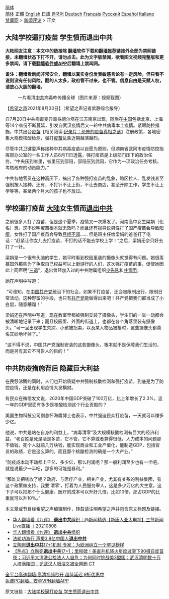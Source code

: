  <!-- 面包屑导航 --> <div class="breadcrumb"><!-- GTranslate: https://gtranslate.io/ -->  <div class="switcher notranslate">  <div class="selected">  <a href="#" onclick="return false;"> 简体</a>  </div>  <div class="option">  <a href="https://www.bannedbook.org" onclick="doGTranslate('zh-CN|zh-CN');jQuery('div.switcher div.selected a').html(jQuery(this).html());return false;" title="简体中文" class="nturl selected"> 简体</a>  <a href="https://www.bannedbook.org/zh-tw/" onclick="doGTranslate('zh-CN|zh-TW');jQuery('div.switcher div.selected a').html(jQuery(this).html());return false;" title="繁體中文" class="nturl"> 正體</a>  <a href="https://www.bannedbook.org/en/" onclick="doGTranslate('zh-CN|en');jQuery('div.switcher div.selected a').html(jQuery(this).html());return false;" title="English" class="nturl"> English</a>  <a href="https://www.bannedbook.org/ja/" onclick="doGTranslate('zh-CN|ja');jQuery('div.switcher div.selected a').html(jQuery(this).html());return false;" title="日本語" class="nturl"> 日語</a>  <a href="https://www.bannedbook.org/ko/" onclick="doGTranslate('zh-CN|ko');jQuery('div.switcher div.selected a').html(jQuery(this).html());return false;" title="한국어" class="nturl"> 한국어</a>  <a href="https://www.bannedbook.org/de/" onclick="doGTranslate('zh-CN|de');jQuery('div.switcher div.selected a').html(jQuery(this).html());return false;" title="Deutsch" class="nturl"> Deutsch</a>  <a href="https://www.bannedbook.org/fr/" onclick="doGTranslate('zh-CN|fr');jQuery('div.switcher div.selected a').html(jQuery(this).html());return false;" title="Français" class="nturl"> Français</a>  <a href="https://www.bannedbook.org/ru/" onclick="doGTranslate('zh-CN|ru');jQuery('div.switcher div.selected a').html(jQuery(this).html());return false;" title="Русский" class="nturl"> Русский</a>  <a href="https://www.bannedbook.org/es/" onclick="doGTranslate('zh-CN|es');jQuery('div.switcher div.selected a').html(jQuery(this).html());return false;" title="Español" class="nturl"> Español</a>  <a href="https://www.bannedbook.org/it/" onclick="doGTranslate('zh-CN|it');jQuery('div.switcher div.selected a').html(jQuery(this).html());return false;" title="Italiano" class="nturl"> Italiano</a>  </div>  </div>      <div class='breadcrumb-sub'><!-- Breadcrumb NavXT 6.3.0 --> <a href="https://www.bannedbook.org/" class="home">禁闻网</a> &gt; <a href="https://www.bannedbook.org/bnews/comments/" class="category">新闻评论</a> &gt; 正文</div></div><h2>大陆学校逼打疫苗 学生愤而退出中共</h2> <p class="notice"><b>大陆网友注意：本文中的链接除 <a href="https://github.com/bannedbook/fanqiang" >翻墙</a>软件下载和<a href="https://github.com/killgcd/justmysocks/blob/master/README.md">翻墙推荐</a>链接外全部为禁网链接，未翻墙状态下打不开，请勿点击。此为文字版禁闻，欲看图文视频完整版和更多禁闻，请下载<a href="https://github.com/bannedbook/fanqiang">翻墙软件或APP</a>后翻墙上禁闻网。</p><p>备注：翻墙看新闻非常安全，翻墙以真实身份发表敏感言论有一定风险，但只看不说则没有任何风险，翻的人太多，政府管不过来，也不管。信息自由是天赋人权，请放心大胆的翻墙。</b></p>  <div class="entry"> <figure> <p><figcaption>一片看清<a href="https://www.bannedbook.org/bnews/tag/%e4%b8%ad%e5%85%b1/" class="st_tag internal_tag" rel="tag" title="标签 中共 下的日志">中共</a>病毒咋传播全球（图片来源：视频截图）</figcaption></figure> <p>【<span class='wp_keywordlink_affiliate'><a href="https://www.soundofhope.org" title="希望之声" target="_blank">希望之声</a></span>2021年8月30日】（希望之声记者紫静综合报导）</p> <p>自7月20日中共病毒变异毒株德尔塔在江苏南京出现，随后在<span class='wp_keywordlink_affiliate'><a href="https://www.bannedbook.org/" title="中国" target="_blank">中国</a></span>包括北京、上海等14个省份不断蔓延，引发自武汉疫情后又一轮中共病毒本土疫情。紧跟防控措施，中共出台<span class='wp_keywordlink'><a href="https://www.bannedbook.org/bnews/tculture/20160630/551027.html" title="疫苗" target="_blank">疫苗</a></span>【相关阅读:<a href='https://www.bannedbook.org/bnews/topimagenews/20180408/925060.html' target='_blank'>纪录片：恐怖的疫苗真相之谜</a>】注册政策，各地密集大规模核酸检测，强打<a href="https://www.bannedbook.org/bnews/tag/%e7%96%ab%e8%8b%97/" class="st_tag internal_tag" rel="tag" title="标签 疫苗 下的日志">疫苗</a>乱象近期越演越烈。</p> <p>尽管中共卫键委声称接种中共病毒疫苗以自愿为原则，但湖南省武冈市疫情防控指挥部办公室的一名工作人员8月11日透露，强打疫苗是上级部门压下的政治任务，“中央压到省里，省里压到邵阳，邵阳压到武冈，它作为一项政治任务考核，考核政府的动员能力。”</p> <p>中共各地官员在这种高压下，搞出了各种强打疫苗的乱象，跨区拉人、乱发钱甚至强制按人接种。还有，不打针不让上街，不让去商店，甚至开除工作，学生不让上学等等，甚至两个月大的孩子也不放过。</p>  <h2><strong>学校逼打疫苗 <span class='wp_keywordlink_affiliate'><a href="https://www.bannedbook.org/" title="大陆" target="_blank">大陆</a></span>女生愤而<span class='wp_keywordlink'><a href="http://tuidang.epochtimes.com/" title="退出中共" target="_blank">退出中共</a></span></strong></h2> <p>之前很多人打了疫苗，但是这个夏季，疫情又一次爆发了。河南高中女生梁娟（化名）想，这不说明疫苗根本就无效吗？而且还有报导说男性打了国产疫苗会导致<a href="https://www.bannedbook.org/bnews/tag/%e9%98%b3%e7%97%bf/" class="st_tag internal_tag" rel="tag" title="标签 阳痿 下的日志">阳痿</a>，女性打了国产疫苗会导致<a href="https://www.bannedbook.org/bnews/tag/%e6%9c%88%e7%bb%8f%e4%b8%8d%e8%b0%83/" class="st_tag internal_tag" rel="tag" title="标签 月经不调 下的日志">月经不调</a>…… 但是班主任给梁娟的爸爸打了电话：“赶紧让你女儿去打疫苗，不打的话不能去学校上学！”之后，梁娟无奈只好去打了一针。</p> <p>梁娟是一个很有头脑的学生，她平时看到校园里装的摄像头就觉得有问题。她很羡慕国外那些为了争取自己权益可以上街游行的人们，这次强打疫苗的事，促使她因此上网声明“<span class='wp_keywordlink'><a href="http://tuidang.epochtimes.com/" title="三退-退出党团队" rel="nofollow" target="_blank">三退</a></span>”，退出曾经加入过的中共附属组织<a href="https://www.bannedbook.org/bnews/tag/%e5%b0%91%e5%85%88%e9%98%9f/" class="st_tag internal_tag" rel="tag" title="标签 少先队 下的日志">少先队</a>和<a href="https://www.bannedbook.org/bnews/tag/%e5%85%b1%e9%9d%92%e5%9b%a2/" class="st_tag internal_tag" rel="tag" title="标签 共青团 下的日志">共青团</a>。</p> <p>她在声明中写道：</p> <p> “可谁知，在<a href="https://www.bannedbook.org/bnews/tag/%e4%b8%ad%e5%9b%bd%e5%85%b1%e4%ba%a7%e5%85%9a/" class="st_tag internal_tag" rel="tag" title="标签 中国共产党 下的日志">中国共产党</a>统治下的社会，如果不打疫苗，还会被限制出行，限制日常活动。这种野蛮的手段，也只有<a href="https://www.bannedbook.org/bnews/tag/%e5%85%b1%e4%ba%a7%e5%85%9a/" class="st_tag internal_tag" rel="tag" title="标签 共产党 下的日志">共产党</a>能做得出来吧！共产党把我们都当成了小白鼠，随意糟蹋！”</p>  <p>梁娟还在声明中写道，现在教室里都被强制安装了摄像头，学生们的一举一动都会被清晰地记录下来；而且校园里、外面的街道上，也都在各个角落里装有摄像头。“可一旦出现学生失踪、小孩被拐卖，以及某人物品被抢时，这些摄像头都莫名其妙地坏掉了。”</p> <p>“这不得不说，中国共产党强制安装的这些摄像头，根本就不是保障我们生活的，而是另有其它不可告人的目的！”</p> <h2><strong>中共防疫措施背后 隐藏巨大利益</strong></h2> <p>在民怨沸腾的同时，人们也开始质疑中共强制核酸检测和强打疫苗，到底是为了防控疫情，还是在利用疫情大发横财。</p> <p>有民众在微信发文说，2020年中国GDP突破了100万亿，比上年增长了2.3%。这一年的GDP里面有多少是核酸检测这个行业贡献的？</p>  <p>美国生物科技公司副总怀海鹰博士也表示，中共强迫民众打疫苗，一天就可以赚多少亿。</p> <p>他说，中共是站在自身的利益上，“病毒清零”及大规模核酸检测有巨大的经济利益，“老百姓是死是活是多苦，它不管，它不算或者算得很低，人力成本的问题那不值钱，死个人就赔几万块钱，能实现商业和工业产值化，能制造GDP，包括官员的政绩，它是这么算的。而且那个核酸检测的确是一个大产业。”</p> <p>“防疫成本动不动都上千亿、多少亿，那么利润呢？那一般利润至少也有一半吧，就是说最少一半吧，那多的可能是暴利。”</p> <p>“那谁又把钱收了呢？政府、与医疗产业，相关产业，尤其有关系的利益集团，有这个政策做支持，我要‘清零’，打着为人民服务宰人，这是多少万亿的大生意，这下子可以把那个什么健康、医疗的成本可以升好几倍，比如10倍，那占GDP的比重就可以升10%。”</p>  <p>本文章或节目经希望之声编辑制作，转载请注明希望之声并包含原文标题及链接。 </p> <ul class='op-related-articles' title='相关阅读'> <li><a href='https://www.bannedbook.org/bnews/bannedvideo/20210808/1602505.html' target='_blank'>华人翻墙看《九评》 <b>退出中共</b>组织｜@新闻精选【新唐人亚太电视】三节新闻Live直播 ｜20210808</a></li> <li><a href='https://www.bannedbook.org/bnews/bannedvideo/20210808/1602256.html' target='_blank'>华人翻墙看《九评》 <b>退出中共</b>组织</a></li> <li><a href='https://www.bannedbook.org/bnews/comments/20210718/1589332.html' target='_blank'>法轮功游行 声援3.8亿中国人<b>退出中共</b></a></li> <li><a href='https://www.bannedbook.org/bnews/comments/20210407/1521135.html' target='_blank'>立陶宛<b>退出中共</b>17+1机制 专家：为欧洲树立一个罕见榜样</a></li> <li><a href='https://www.bannedbook.org/bnews/bannedvideo/20210407/1521134.html' target='_blank'>【热点】立陶宛<b>退出中共</b>17+1；里程碑！美直升机降火星度过零下90摄氏度首夜；习近平大清洗公检法人人自危；为何同时挑战美3盟国；武汉清明数十万人挤满陵园；记武汉人眼泪文被全网删 CT</a></li> </ul> <p class="texttj"> <a href="https://github.com/bannedbook/fanqiang/wiki/V2ray%E6%9C%BA%E5%9C%BA" target="_blank">全平台高速翻墙:高清视频秒开,超低延迟,9折优惠中</a><br/> <a href="https://github.com/bannedbook/fanqiang/wiki/%E7%A6%81%E9%97%BB%E7%BD%91%E5%AE%89%E5%8D%93%E7%BF%BB%E5%A2%99%E6%96%B0%E9%97%BBAPP" target="_blank">免费PC翻墙、安卓VPN翻墙APP</a></p><p>原文链接：<a class="src_link"  href="https://www.soundofhope.org/post/540224" target="_blank">大陆学校逼打疫苗 学生愤而退出中共</a></p><a name='sharetosocial'></a>  <div style="margin-bottom:5px;padding-bottom:5px;clear:both"> <div id="archive-pix-1" class="banner-ads"> <!-- AuctionX Display platform tag START --> <div id="26318x728x90x621x_ADSLOT2" clicktrack="%%CLICK_URL_ESC%%"></div> <!-- AuctionX Display platform tag END --> </div> <div id="archive-pix-2" class="banner-ads"> <!-- AuctionX Display platform tag START --> <div id="26315x300x250x621x_ADSLOT2" clicktrack="%%CLICK_URL_ESC%%"></div> <!-- AuctionX Display platform tag END --> </div> </div>  <div id="archive-pix-1" class="banner-ads"> <!-- AuctionX Display platform tag START --> <div id="26318x728x90x621x_ADSLOT3" clicktrack="%%CLICK_URL_ESC%%"></div> <!-- AuctionX Display platform tag END --> </div> </div><!--END ENTRY--> 